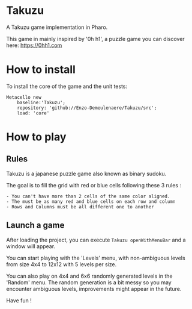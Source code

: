 # Takuzu 
A Takuzu game implementation in Pharo.

This game in mainly inspired by '0h h1', a puzzle game you can discover here: https://0hh1.com

# How to install

To install the core of the game and the unit tests:
```
Metacello new
    baseline:'Takuzu';
    repository: 'github://Enzo-Demeulenaere/Takuzu/src';
    load: 'core'
```

# How to play 

## Rules 

Takuzu is a japanese puzzle game also known as binary sudoku.

The goal is to fill the grid with red or blue cells following these 3 rules :

	- You can't have more than 2 cells of the same color aligned.
	- The must be as many red and blue cells on each row and column
	- Rows and Columns must be all different one to another

## Launch a game

After loading the project, you can execute `Takuzu openWithMenuBar` and a window will appear.

You can start playing with the 'Levels' menu, with non-ambiguous levels from size 4x4 to 12x12 with 5 levels per size.

You can also play on 4x4 and 6x6 randomly generated levels in the 'Random' menu.
The random generation is a bit messy so you may encounter ambiguous levels, improvements might appear in the future.
			
Have fun !
